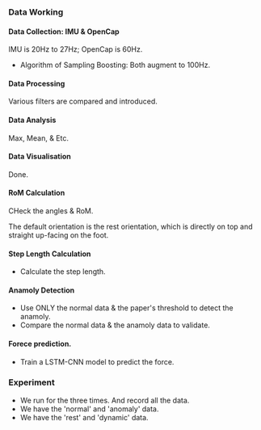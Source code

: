 ### Data Working

#### Data Collection: IMU & OpenCap

IMU is 20Hz to 27Hz; OpenCap is 60Hz. 

* Algorithm of Sampling Boosting: Both augment to 100Hz. 

#### Data Processing

Various filters are compared and introduced. 

#### Data Analysis

Max, Mean, & Etc. 

#### Data Visualisation

Done. 

#### RoM Calculation 

CHeck the angles & RoM. 

The default orientation is the rest orientation, which is directly on top and straight up-facing on the foot. 

#### Step Length Calculation 

- Calculate the step length. 

#### Anamoly Detection

- Use ONLY the normal data \& the paper's threshold to detect the anamoly. 
- Compare the normal data & the anamoly data to validate. 


#### Forece prediction. 

- Train a LSTM-CNN model to predict the force. 

### Experiment 

- We run for the three times. And record all the data. 
- We have the 'normal' and 'anomaly' data. 
- We have the 'rest' and 'dynamic' data.





